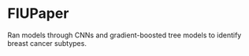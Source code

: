 # FIUPaper
Ran models through CNNs and gradient-boosted tree models to identify breast cancer subtypes. 
